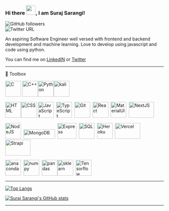 ### Hi there <img src="https://raw.githubusercontent.com/MartinHeinz/MartinHeinz/master/wave.gif" width="30px">, I am Suraj Sarangi!

![GitHub followers](https://img.shields.io/github/followers/SurajSarangi?label=Suraj%20Sarangi&style=social)  
![Twitter URL](https://img.shields.io/twitter/url?label=Suraj%20Sarangi&style=social&url=https%3A%2F%2Ftwitter.com%2F_suraj_sarangi)


An aspiring Software Engineer well versed with frontend and backend development and machine learning.
Love to develop using javascript and code using python.

You can find me on [LinkedIN](https://www.linkedin.com/in/surajsarangi) or [Twitter](https://twitter.com/_suraj_sarangi)

---

🧰 Toolbox


  

<img  src="https://img.icons8.com/color/452/c-programming.svg"  alt="C"  width="50"  height="50"/>&nbsp;<img  src="https://cdn.worldvectorlogo.com/logos/c.svg"  alt="C++"  width="50"  height="50"/><img  src="https://cdn.worldvectorlogo.com/logos/python-4.svg"  alt="Python"  width="50"  height="50"/><img  src="https://simpleicons.org/icons/kalilinux.svg"  alt="kali"  height="50"  width="50"/>

<img  src="https://cdn.worldvectorlogo.com/logos/html-1.svg"  alt="HTML"  width="50"  height="50"/><img  src="https://cdn.worldvectorlogo.com/logos/css-3.svg"  alt="CSS"  width="50"  height="50"/>&nbsp;<img  src="https://cdn.worldvectorlogo.com/logos/logo-javascript.svg"  alt="JavaScript"  width="50"  height="50"/>&nbsp;&nbsp;<img  src="https://cdn.worldvectorlogo.com/logos/typescript.svg"  alt="TypeScript"  width="50"  height="50"/>&nbsp;&nbsp;<img  src="https://cdn.worldvectorlogo.com/logos/git-icon.svg"  alt="Git"  width="50"  height="50"/>&nbsp;&nbsp;<img  src="https://cdn.worldvectorlogo.com/logos/react-1.svg"  alt="React"  width="50"  height="50"/>&nbsp;&nbsp;<img  src="https://cdn.worldvectorlogo.com/logos/material-ui-1.svg"  alt="MaterialUI"  width="50"  height="50"/>&nbsp;&nbsp;<img  src="https://cdn.worldvectorlogo.com/logos/nextjs-3.svg"  alt="NextJS"  width="80"  height="50"/>

<img  src="https://cdn.worldvectorlogo.com/logos/nodejs-1.svg"  alt="NodeJS"  width="50"  height="50"/>&nbsp;&nbsp;<img  src="https://upload.wikimedia.org/wikipedia/commons/thumb/9/93/MongoDB_Logo.svg/512px-MongoDB_Logo.svg.png"  alt="MongoDB" width="100" height="30"/>&nbsp;&nbsp;<img  src="https://cdn.worldvectorlogo.com/logos/express-109.svg"  alt="Express"  width="60"  height="50"/>&nbsp;&nbsp;<img  src="https://cdn.worldvectorlogo.com/logos/mysql-6.svg"  alt="SQL"  width="50"  height="50"/>&nbsp;&nbsp;<img  src="https://cdn.worldvectorlogo.com/logos/heroku-4.svg"  alt="Heroku"  width="50"  height="50"/>&nbsp;&nbsp;<img  src="https://cdn.worldvectorlogo.com/logos/vercel.svg"  alt="Vercel"  width="80"  height="50"/><img  src="https://cdn.worldvectorlogo.com/logos/strapi-2.svg"  alt="Strapi"  width="80"  height="50"/>

<img  src="https://img.icons8.com/dusk/128/000000/anaconda.png"  alt="anaconda"  height="50"  width="50">&nbsp;&nbsp;<img  src="https://cdn.worldvectorlogo.com/logos/numpy.svg"  alt="numpy"  width="50"  height="50"/>&nbsp;&nbsp;<img  src="https://upload.wikimedia.org/wikipedia/commons/thumb/2/22/Pandas_mark.svg/800px-Pandas_mark.svg.png"  alt="pandas"  width="50"  height="50"/><img  src="https://upload.wikimedia.org/wikipedia/commons/0/05/Scikit_learn_logo_small.svg"  alt="sklearn"  width="50"  height="50"/>&nbsp;&nbsp;<img  src="https://cdn.worldvectorlogo.com/logos/tensorflow-2.svg"  alt="Tensorflow"  width="50"  height="50"/>

---

[![Top Langs](https://github-readme-stats.vercel.app/api/top-langs/?username=SurajSarangi&hide=java,html,css,jupyter+notebook)](https://github.com/anuraghazra/github-readme-stats)

[![Suraj Sarangi's GitHub stats](https://github-readme-stats.vercel.app/api?username=SurajSarangi)](https://github.com/anuraghazra/github-readme-stats)

---
